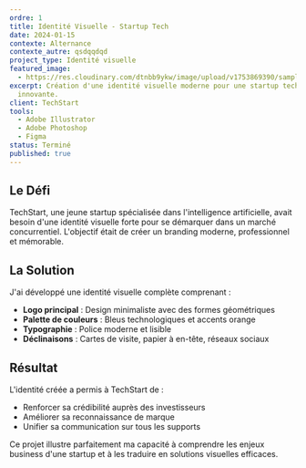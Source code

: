 ```yaml
---
ordre: 1
title: Identité Visuelle - Startup Tech
date: 2024-01-15
contexte: Alternance
contexte_autre: qsdqqdqd
project_type: Identité visuelle
featured_image:
  - https://res.cloudinary.com/dtnbb9ykw/image/upload/v1753869390/samples/food/fish-vegetables.jpg
excerpt: Création d'une identité visuelle moderne pour une startup technologique
  innovante.
client: TechStart
tools:
  - Adobe Illustrator
  - Adobe Photoshop
  - Figma
status: Terminé
published: true
---
```


## Le Défi

TechStart, une jeune startup spécialisée dans l'intelligence artificielle, avait besoin d'une identité visuelle forte pour se démarquer dans un marché concurrentiel. L'objectif était de créer un branding moderne, professionnel et mémorable.

## La Solution

J'ai développé une identité visuelle complète comprenant :

- **Logo principal** : Design minimaliste avec des formes géométriques
- **Palette de couleurs** : Bleus technologiques et accents orange
- **Typographie** : Police moderne et lisible
- **Déclinaisons** : Cartes de visite, papier à en-tête, réseaux sociaux

## Résultat

L'identité créée a permis à TechStart de :
- Renforcer sa crédibilité auprès des investisseurs
- Améliorer sa reconnaissance de marque
- Unifier sa communication sur tous les supports

Ce projet illustre parfaitement ma capacité à comprendre les enjeux business d'une startup et à les traduire en solutions visuelles efficaces. 
